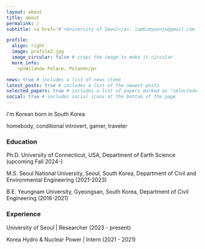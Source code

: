 ```yaml
---
layout: about
title: about
permalink: /
subtitle: <a href='#'>University of Seoul</a>. iamkimyeonju@gmail.com

profile:
  align: right
  image: profile2.jpg
  image_circular: false # crops the image to make it circular
  more_info: 
    <p>Wilanów Palace, Poland</p>

news: true # includes a list of news items
latest_posts: true # includes a list of the newest posts
selected_papers: true # includes a list of papers marked as "selected={true}"
social: true # includes social icons at the bottom of the page
---
```

<p>I'm Korean born in South Korea</p> 
<p>homebody, conditional introvert, gamer, traveler</p> 

<h3>Education</h3>
 <p>Ph.D. University of Connecticut, USA, Department of Earth Science (upcoming Fall 2024-)</p>
 <p>M.S. Seoul National University, Seoul, South Korea, Department of Civil and Environmental Engineering (2021-2023)
 <p>B.E. Yeungnam University, Gyeongsan, South Korea, Department of Civil Engineering (2016-2021)

<h3>Experience</h3>
 <p>University of Seoul | Researcher (2023 - present)
 <p>Korea Hydro & Nuclear Power | Intern (2021 - 2021)
